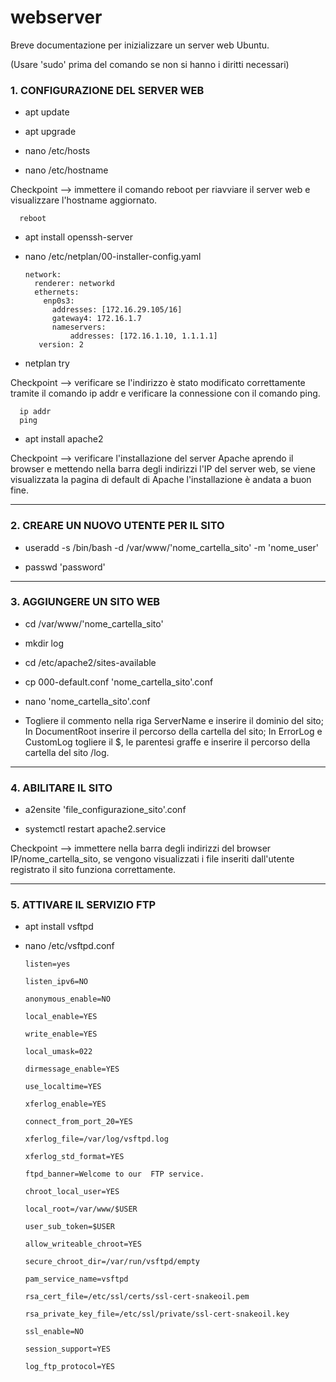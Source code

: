 # webserver
Breve documentazione per inizializzare un server web Ubuntu.

(Usare 'sudo' prima del comando se non si hanno i diritti necessari)

### 1. CONFIGURAZIONE DEL SERVER WEB

- apt update 

- apt upgrade

- nano /etc/hosts 

- nano /etc/hostname

Checkpoint --> immettere il comando reboot per riavviare il server web e visualizzare l'hostname aggiornato.

      reboot

- apt install openssh-server

- nano /etc/netplan/00-installer-config.yaml

      network:
        renderer: networkd
        ethernets:
          enp0s3:
            addresses: [172.16.29.105/16]
            gateway4: 172.16.1.7
            nameservers:
                addresses: [172.16.1.10, 1.1.1.1]
         version: 2

- netplan try

Checkpoint --> verificare se l'indirizzo è stato modificato correttamente tramite il comando ip addr e verificare la connessione con il comando ping.

      ip addr
      ping

- apt install apache2

Checkpoint --> verificare l'installazione del server Apache aprendo il browser e mettendo nella barra degli indirizzi l'IP del server web, se viene visualizzata la pagina di default di Apache l'installazione è andata a buon fine.

---

### 2. CREARE UN NUOVO UTENTE PER IL SITO

- useradd -s /bin/bash -d /var/www/'nome_cartella_sito' -m 'nome_user'

- passwd 'password'

---

### 3. AGGIUNGERE UN SITO WEB

- cd /var/www/'nome_cartella_sito'

- mkdir log

- cd /etc/apache2/sites-available

- cp 000-default.conf 'nome_cartella_sito'.conf

- nano 'nome_cartella_sito'.conf

- Togliere il commento nella riga ServerName e inserire il dominio del sito; In DocumentRoot inserire il percorso della cartella del sito; In ErrorLog e CustomLog togliere il $, le parentesi graffe e inserire il percorso della cartella del sito /log.

---

### 4. ABILITARE IL SITO

- a2ensite 'file_configurazione_sito'.conf

- systemctl restart apache2.service

Checkpoint --> immettere nella barra degli indirizzi del browser IP/nome_cartella_sito, se vengono visualizzati i file inseriti dall'utente registrato il sito funziona correttamente.

---

### 5. ATTIVARE IL SERVIZIO FTP

- apt install vsftpd

- nano /etc/vsftpd.conf

      listen=yes

      listen_ipv6=NO

      anonymous_enable=NO

      local_enable=YES

      write_enable=YES

      local_umask=022

      dirmessage_enable=YES

      use_localtime=YES

      xferlog_enable=YES

      connect_from_port_20=YES

      xferlog_file=/var/log/vsftpd.log

      xferlog_std_format=YES

      ftpd_banner=Welcome to our  FTP service.

      chroot_local_user=YES

      local_root=/var/www/$USER

      user_sub_token=$USER

      allow_writeable_chroot=YES

      secure_chroot_dir=/var/run/vsftpd/empty

      pam_service_name=vsftpd

      rsa_cert_file=/etc/ssl/certs/ssl-cert-snakeoil.pem

      rsa_private_key_file=/etc/ssl/private/ssl-cert-snakeoil.key

      ssl_enable=NO

      session_support=YES

      log_ftp_protocol=YES

